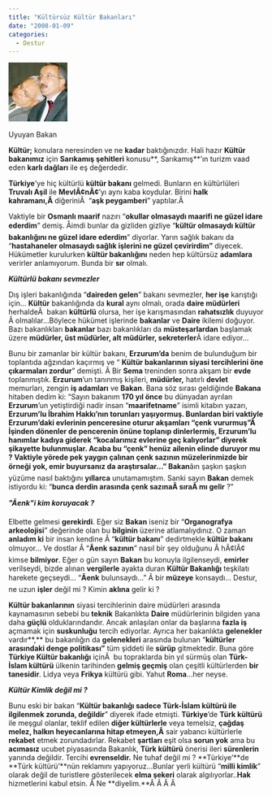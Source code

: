 ```yaml
---
title: "Kültürsüz Kültür Bakanları"
date: "2008-01-09"
categories: 
  - Destur
---
```


**[![t6hveca9suyq2caprej5lcakozzbqcanb6jg8ca5ovlcdca7apynxca928ii2ca65wx72caf2en1mca5l8ys4ca8aq747cae0cp3wcalv26yncakgjjqyca1of3erca1vf0j2cadcr7b3ca82fn14capex0dp.jpg](../uploads/2008/01/t6hveca9suyq2caprej5lcakozzbqcanb6jg8ca5ovlcdca7apynxca928ii2ca65wx72caf2en1mca5l8ys4ca8aq747cae0cp3wcalv26yncakgjjqyca1of3erca1vf0j2cadcr7b3ca82fn14capex0dp.jpg)](../uploads/2008/01/t6hveca9suyq2caprej5lcakozzbqcanb6jg8ca5ovlcdca7apynxca928ii2ca65wx72caf2en1mca5l8ys4ca8aq747cae0cp3wcalv26yncakgjjqyca1of3erca1vf0j2cadcr7b3ca82fn14capex0dp.jpg "t6hveca9suyq2caprej5lcakozzbqcanb6jg8ca5ovlcdca7apynxca928ii2ca65wx72caf2en1mca5l8ys4ca8aq747cae0cp3wcalv26yncakgjjqyca1of3erca1vf0j2cadcr7b3ca82fn14capex0dp.jpg")**

Uyuyan Bakan

**Kültür;** konulara neresinden ve ne **kadar** baktığınızdır. Hali hazır **Kültür bakanımız** için **Sarıkamış şehitleri** konusu**, Sarıkamış**’ın turizm vaad eden **karlı dağları** ile eş değerdedir.

**Türkiye**’ye hiç kültürlü **kültür bakanı** gelmedi. Bunların en kültürlüleri **Truvalı Aşil** ile **MevlÃ¢nÃ¢**’yı aynı kaba koydular. Birini **halk kahramanı,Â** diğeriniÂ  “**aşk peygamberi**” yaptılar.Â 

Vaktiyle bir **Osmanlı maarif** nazırı “**okullar olmasaydı maarifi ne güzel idare ederdim**” demiş. Åimdi bunlar da gizliden gizliye “**kültür olmasaydı kültür bakanlığını ne güzel idare ederdim**” diyorlar. Yarın sağlık bakanı da “**hastahaneler olmasaydı sağlık işlerini ne güzel çevirirdim”** diyecek. Hükümetler kurulurken **kültür bakanlığını** neden hep kültürsüz **adamlara** verirler anlamıyorum. Bunda bir **sır** olmalı.

**_Kültürlü bakanı sevmezler_**

Dış işleri bakanlığında “**daireden gelen**” bakanı sevmezler, **her işe** karıştığı için… **Kültür** bakanlığında da **kural** aynı olmalı, orada **daire müdürleri** herhaldeÂ  bakan **kültürlü** olursa, her işe karışmasından **rahatsızlık** duyuyor Â olmalılar…Böylece hükümet işlerinde **bakanlar** ve **Daire** ikilemi doğuyor. Bazı bakanlıkları **bakanlar** bazı bakanlıkları da **müsteşarlardan** başlamak üzere **müdürler, üst müdürler, alt müdürler, sekreterler**Â idare ediyor…

Bunu bir zamanlar bir kültür bakanı, **Erzurum’da** benim de bulunduğum bir toplantıda ağzından kaçırmış ve “ **Kültür bakanlarının siyasi tercihlerini öne çıkarmaları zordur**” demişti. Â Bir **Sema** treninden sonra akşam bir **evde** toplanmıştık. **Erzurum**’un tanınmış kişileri, **müdürler,** hatırlı **devlet** memurları, zengin **iş adamları** ve **Bakan**. Bana söz sırası geldiğinde **Bakana** hitaben dedim ki: “Sayın bakanım **170 yıl önce** bu dünyadan ayrılan **Erzurum**’un yetiştirdiği nadir insan “**maarifetname**” isimli kitabın yazarı, **Erzurum’**lu **İbrahim Hakkı**’nın torunları **yaşıyormuş.** Bunlardan biri vaktiyle **Erzurum**’daki evlerinin penceresine oturur akşamları “**çenk vururmuş**”Â  İşinden dönenler de **pencerenin** önüne toplanıp dinlerlermiş, **Erzurum**’lu hanımlar **kadıya** giderek “**kocalarımız** evlerine geç kalıyorlar” diyerek şikayette bulunmuşlar. Acaba bu “**çenk**” henüz **aileni**n elinde duruyor mu ? Vaktiyle yörede pek yaygın çalınan **çenk sazının** müzelerinmizde bir örneği yok, emir buyursanız da **araştırsalar**…” B**akan**âın şaşkın şaşkın yüzüme nasıl baktığını **yıllarca** unutamamıştım. Sanki sayın **Bakan** demek istiyordu ki: “**bunca derdin arasında çenk sazınaÂ sıraÂ mı gelir** ?”

**_"Ãenk"i kim koruyacak ?_**

Elbette gelmesi **gerekirdi**. Eğer siz **Bakan** iseniz bir “**Organografya arkeolojisi**” değerinde olan bu **bilginin** üzerine atlamalıydınız. O zaman **anladım ki** bir insan kendine Â “**kültür bakanı**” dedirtmekle **kültür bakanı** olmuyor… Ve dostlar Â “**Ãenk sazının**” nasıl bir şey olduğunu Â hÃ¢lÃ¢ kimse **bilmiyor**. Eğer o gün sayın **Bakan** bu konuyla ilgilenseydi, **emirler** verilseydi, bizde alınan **vergilerle** ayakta duran **Kültür Bakanlığı** teşkilatı harekete geçseydi… “**Ãenk** bulunsaydı…” Â bir **müzeye** konsaydı… Destur, ne uzun **işler** değil mi ? Kimin **aklına** gelir ki ?

**Kültür bakanlarının** siyasi tercihlerinin daire müdürleri arasında kaynamasının sebebi bu **teknik** Bakanlıkta **Daire** müdürlerinin bilgiden yana daha **güçlü** olduklarındandır. Ancak anlaşılan onlar da başlarına **fazla iş** açmamak için **suskunluğu** tercih ediyorlar. Ayrıca her bakanlıkta **gelenekler** vardır**,** bu bakanlığın da **gelenekleri** arasında bulunan “**kültürler arasındaki denge politikası”** tüm şiddeti ile **sürüp** gitmektedir. Buna göre **Türkiye Kültür bakanlığı** içinÂ  bu topraklarda bin yıl sürmüş olan **Türk-İslam kültürü** ülkenin tarihinden **gelmiş geçmiş** olan çeşitli kültürlerden **bir tanesidir**. Lidya veya **Frikya** kültürü gibi. Yahut **Roma**...her neyse.

**_Kültür Kimlik değil mi ?_**

Bunu eski bir bakan “**Kültür bakanlığı sadece Türk-İslam kültürü ile ilgilenmek zorunda, değildir**” diyerek ifade etmişti. **Türkiye**’de **Türk kültürü** ile meşgul olanlar, teklif edilen **diğer kültürlerle** veya temelsiz, **çağdaş** **melez, halkın heyecanlarına hitap etmeyen,Â** sair yabancı kültürlerle **rekabet** etmek zorundadırlar. Rekabet **şartları** eşit olsa **sorun yok** ama bu **acımasız** ucubet piyasasında Bakanlık, **Türk kültürü** önerisi ileri **sürenlerin** yanında değildir. Tercihi **evrenseldir.** Ne tuhaf değil mi ? **Türkiye’**de **Türk kültürü’**nün reklamını yapıyoruz…Bunlar yerli kültürü “**milli kimlik**” olarak değil de turistlere gösterilecek **elma şekeri** olarak algılıyorlar..**Hak** hizmetlerini kabul etsin. Â Ne **diyelim.**Â Â Â Â

